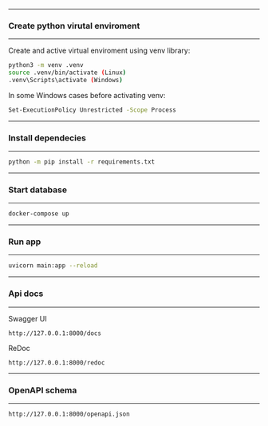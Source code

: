 <hr />

### Create python virutal enviroment

<hr />

Create and active virtual enviroment using venv library:

```sh
python3 -m venv .venv
source .venv/bin/activate (Linux)
.venv\Scripts\activate (Windows)
```

In some Windows cases before activating venv:

```sh
Set-ExecutionPolicy Unrestricted -Scope Process
```

<hr />

### Install dependecies

<hr />

```sh
python -m pip install -r requirements.txt
```

<hr />

### Start database

<hr />

```sh
docker-compose up
```

<hr />

### Run app

<hr />

```sh
uvicorn main:app --reload
```

<hr />

### Api docs

<hr />

Swagger UI

```text
http://127.0.0.1:8000/docs
```

ReDoc

```text
http://127.0.0.1:8000/redoc
```

<hr />

### OpenAPI schema

<hr />

```text
http://127.0.0.1:8000/openapi.json
```